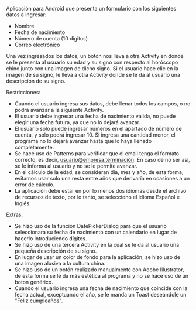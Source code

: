 Aplicación para Android que presenta un formulario con los siguientes datos a ingresar:
- Nombre
- Fecha de nacimiento
- Número de cuenta (10 dígitos)
- Correo electrónico

Una vez ingresados los datos, un botón nos lleva a otra Activity en donde se le presenta al usuario su edad y su signo con respecto al horóscopo chino junto con una imagen de dicho signo.
Si el usuario hace clic en la imágen de su signo, le lleva a otra Activity donde se le da al usuario una descripción de su signo.

Restricciones:
- Cuando el usuario ingresa sus datos, debe llenar todos los campos, o no podrá avanzar a la siguiente Activity.
- El usuario debe ingresar una fecha de nacimiento válida, no puede elegir una fecha futura, ya que no lo dejará avanzar.
- El usuario solo puede ingresar números en el apartado de número de cuenta, y solo podrá ingresar 10. Si ingresa una cantidad menor, el programa no lo dejará avanzar hasta que lo haya llenado completamente.
- Se hace uso de Patterns para verificar que el email tenga el formato correcto, es decir, usuario@empresa.terminación. En caso de no ser así, se le informa al usuario y no se le permite avanzar.
- En el cálculo de la edad, se consideran día, mes y año, de esta forma, evitamos usar solo una resta entre años que derivaría en ocasiones a un error de cálculo.
- La aplicación debe estar en por lo menos dos idiomas desde el archivo de recursos de texto, por lo tanto, se selecciono el idioma Español e Inglés.

Extras:
- Se hizo uso de la función DatePickerDialog para que el usuario seleccionara su fecha de nacimiento con un calendario en lugar de hacerlo introduciendo dígitos.
- Se hizo uso de una tercera Activity en la cual se le da al usuario una pequeña descripción de su signo.
- En lugar de usar un color de fondo para la aplicación, se hizo uso de una imagen alusiva a la cultura china.
- Se hizo uso de un botón realizado manualmente con Adobe Illustrator, de esta forma se le da más estética al programa y no se hace uso de un boton genérico.
- Cuando el usuario ingresa una fecha de nacimiento que coincide con la fecha actual, exceptuando el año, se le manda un Toast deseándole un "Feliz cumpleaños".
